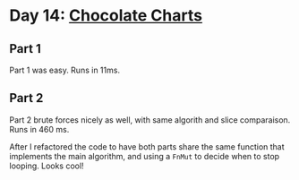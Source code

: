 # Day 14: [Chocolate Charts](https://adventofcode.com/2018/day/14)

## Part 1

Part 1 was easy. Runs in 11ms.

## Part 2

Part 2 brute forces nicely as well, with same algorith and slice comparaison. Runs in 460 ms.

After I refactored the code to have both parts share the same function that implements the main algorithm, and using a `FnMut` to decide when to stop looping. Looks cool!